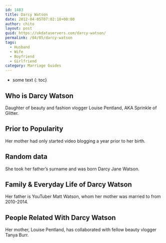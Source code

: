 ```yaml
---
id: 1483
title: Darcy Watson
date: 2012-04-05T07:02:18+00:00
author: chito
layout: post
guid: https://ukdataservers.com/darcy-watson/
permalink: /04/05/darcy-watson
tags:
  - Husband
  - Wife
  - Boyfriend
  - Girlfriend
category: Marriage Guides
---
```


* some text
{: toc}


## Who is  Darcy Watson
                  
                  
                  
Daughter of beauty and fashion vlogger Louise Pentland, AKA Sprinkle of Glitter.
                  
                
                
                
## Prior to Popularity 
                  
                  
                  
Her mother had only started video blogging a year prior to her birth.
                  
                
                
                
## Random data 
                  
                  
                  
She took her father&#8217;s surname and was born Darcy Jane Watson.
                  
                
                
                
## Family & Everyday Life of Darcy Watson
                  
                  
                  
Her father is YouTuber Matt Watson, whom her mother was married to from 2010-2014. 
                  
                
                
                
## People Related With  Darcy Watson
                  
                  
                  
Her mother, Louise Pentland, has collaborated with fellow beauty vlogger Tanya Burr.
                  
                
              
            
          
          
          
    
    
  
